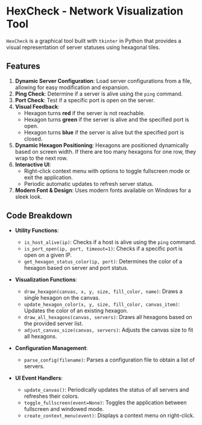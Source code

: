 # HexCheck - Network Visualization Tool

`HexCheck` is a graphical tool built with `tkinter` in Python that provides a visual representation of server statuses using hexagonal tiles.

## Features

1. **Dynamic Server Configuration**: Load server configurations from a file, allowing for easy modification and expansion.
2. **Ping Check**: Determine if a server is alive using the `ping` command.
3. **Port Check**: Test if a specific port is open on the server.
4. **Visual Feedback**:
   - Hexagon turns **red** if the server is not reachable.
   - Hexagon turns **green** if the server is alive and the specified port is open.
   - Hexagon turns **blue** if the server is alive but the specified port is closed.
5. **Dynamic Hexagon Positioning**: Hexagons are positioned dynamically based on screen width. If there are too many hexagons for one row, they wrap to the next row.
6. **Interactive UI**:
   - Right-click context menu with options to toggle fullscreen mode or exit the application.
   - Periodic automatic updates to refresh server status.
7. **Modern Font & Design**: Uses modern fonts available on Windows for a sleek look.

## Code Breakdown

- **Utility Functions**:
  - `is_host_alive(ip)`: Checks if a host is alive using the `ping` command.
  - `is_port_open(ip, port, timeout=1)`: Checks if a specific port is open on a given IP.
  - `get_hexagon_status_color(ip, port)`: Determines the color of a hexagon based on server and port status.
  
- **Visualization Functions**:
  - `draw_hexagon(canvas, x, y, size, fill_color, name)`: Draws a single hexagon on the canvas.
  - `update_hexagon_color(x, y, size, fill_color, canvas_item)`: Updates the color of an existing hexagon.
  - `draw_all_hexagons(canvas, servers)`: Draws all hexagons based on the provided server list.
  - `adjust_canvas_size(canvas, servers)`: Adjusts the canvas size to fit all hexagons.

- **Configuration Management**:
  - `parse_config(filename)`: Parses a configuration file to obtain a list of servers.

- **UI Event Handlers**:
  - `update_canvas()`: Periodically updates the status of all servers and refreshes their colors.
  - `toggle_fullscreen(event=None)`: Toggles the application between fullscreen and windowed mode.
  - `create_context_menu(event)`: Displays a context menu on right-click.

